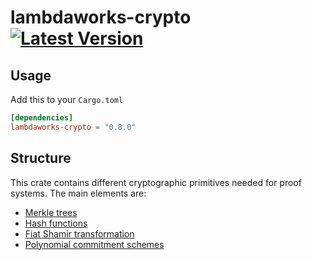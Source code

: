 # lambdaworks-crypto [![Latest Version]][crates.io]

[Latest Version]: https://img.shields.io/crates/v/lambdaworks-crypto.svg
[crates.io]: https://crates.io/crates/lambdaworks-crypto


## Usage

Add this to your `Cargo.toml`
```toml
[dependencies]
lambdaworks-crypto = "0.8.0"
```

## Structure

This crate contains different cryptographic primitives needed for proof systems. The main elements are:
- [Merkle trees](https://github.com/lambdaclass/lambdaworks/tree/main/crypto/src/merkle_tree)
- [Hash functions](https://github.com/lambdaclass/lambdaworks/tree/main/crypto/src/hash)
- [Fiat Shamir transformation](https://github.com/lambdaclass/lambdaworks/tree/main/crypto/src/fiat_shamir)
- [Polynomial commitment schemes](https://github.com/lambdaclass/lambdaworks/tree/main/crypto/src/commitments)
